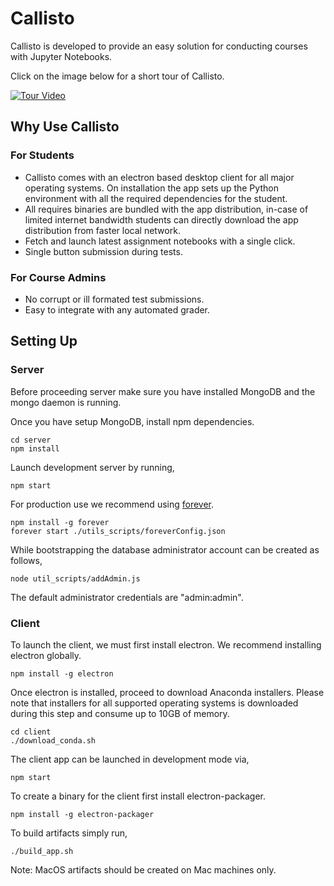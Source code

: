 # Callisto

Callisto is developed to provide an easy solution for conducting courses with Jupyter Notebooks.

Click on the image below for a short tour of Callisto.

[![Tour Video](https://j.gifs.com/l5EDy7.gif)](https://www.youtube.com/watch?v=fiKaIJcfsAs&feature=youtu.be)


## Why Use Callisto

### For Students

- Callisto comes with an electron based desktop client for all major operating systems. On installation the app sets up the Python environment with all the required dependencies for the student.
- All requires binaries are bundled with the app distribution, in-case of limited internet bandwidth students can directly download the app distribution from faster local network.
- Fetch and launch latest assignment notebooks with a single click.
- Single button submission during tests.

### For Course Admins

- No corrupt or ill formated test submissions.
- Easy to integrate with any automated grader.

## Setting Up

### Server

Before proceeding server make sure you have installed MongoDB and the mongo daemon is running.

Once you have setup MongoDB, install npm dependencies.

```
cd server
npm install
```

Launch development server by running,

```
npm start
```

For production use we recommend using [forever](https://github.com/foreverjs/forever).

```
npm install -g forever
forever start ./utils_scripts/foreverConfig.json
```

While bootstrapping the database administrator account can be created as follows,
```
node util_scripts/addAdmin.js
```
The default administrator credentials are "admin:admin".

### Client

To launch the client, we must first install electron. We recommend installing electron globally.

```
npm install -g electron
```

Once electron is installed, proceed to download Anaconda installers. Please note that installers for all supported operating systems is downloaded during this step and consume up to 10GB of memory.

```
cd client
./download_conda.sh
```

The client app can be launched in development mode via,
```
npm start
```

To create a binary for the client first install electron-packager.

```
npm install -g electron-packager
```

To build artifacts simply run,
```
./build_app.sh
```

Note: MacOS artifacts should be created on Mac machines only.
